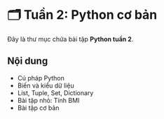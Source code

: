 # 🗂 Tuần 2: Python cơ bản

Đây là thư mục chứa bài tập **Python tuần 2**.

## Nội dung
- Cú pháp Python
- Biến và kiểu dữ liệu
- List, Tuple, Set, Dictionary
- Bài tập nhỏ: Tính BMI
- Bài tập cơ bản

